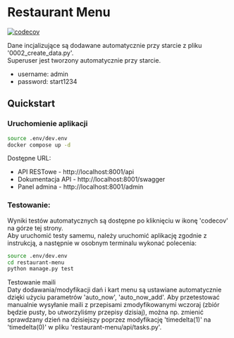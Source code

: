 # Restaurant Menu

[![codecov](https://codecov.io/gh/tomraydev/restaurant-menu/branch/master/graph/badge.svg)](https://codecov.io/gh/tomraydev/restaurant-menu)

Dane incjalizujące są dodawane automatycznie przy starcie z pliku '0002_create_data.py'.  
Superuser jest tworzony automatycznie przy starcie.  
- username: admin  
- password: start1234  



## Quickstart
### Uruchomienie aplikacji
```bash
source .env/dev.env
docker compose up -d
```

Dostępne URL:
- API RESTowe - http://localhost:8001/api
- Dokumentacja API - http://localhost:8001/swagger
- Panel admina - http://localhost:8001/admin

###  Testowanie:  
Wyniki testów automatycznych są dostępne po kliknięciu w ikonę 'codecov' na górze tej strony.  
Aby uruchomić testy samemu, należy uruchomić aplikację zgodnie z instrukcją, a następnie w osobnym terminalu wykonać polecenia:
```bash
source .env/dev.env
cd restaurant-menu
python manage.py test
```

Testowanie maili  
Daty dodawania/modyfikacji dań i kart menu są ustawiane automatycznie dzięki użyciu parametrów 'auto_now', 'auto_now_add'.
Aby przetestować manualnie wysyłanie maili z przepisami zmodyfikowanymi wczoraj (zbiór będzie pusty, bo utworzyliśmy przepisy dzisiaj), można np. zmienić sprawdzany dzień na dzisiejszy poprzez modyfikację 'timedelta(1)' na 'timedelta(0)' w pliku 'restaurant-menu/api/tasks.py'.
